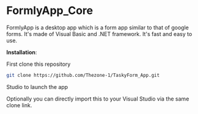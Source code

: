 # FormlyApp_Core

FormlyApp is a desktop app which is a form app similar to that of google forms. It's made of Visual Basic and .NET framework. It's fast and easy to use.

**Installation**:

First clone this repository

```bash
git clone https://github.com/Thezone-1/TaskyForm_App.git
```

Studio to launch the app

Optionally you can directly import this to your Visual Studio via the same clone link.